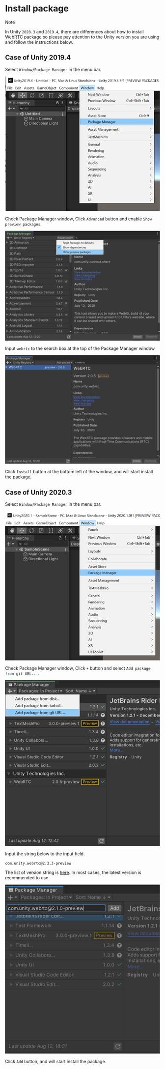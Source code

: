 # Install package

> [!NOTE]
> In Unity `2020.3` and `2019.4`, there are differences about how to install WebRTC package so please pay attention to the Unity version you are using and follow the instructions below.

## Case of Unity 2019.4

Select `Window/Package Manager` in the menu bar.

![Install Package Manager from menu bar](images/install_select_packman_menu_unity2019.png)

Check Package Manager window, Click `Advanced` button and enable `Show preview packages`.

![Select show preview packages on advanced options](images/install_select_show_preview_packages.png)

Input `webrtc` to the search box at the top of the Package Manager window.

![Search webrtc package](images/install_search_webrtc_package.png)

Click `Install` button at the bottom left of the window, and will start install the package.

## Case of Unity 2020.3

Select `Window/Package Manager` in the menu bar.

![Install Package Manager from menu bar](images/install_select_packman_menu_unity2020.png)

Check Package Manager window, Click `+` button and select `Add package from git URL...`.

![Select add package from git url](images/install_select_add_package_from_git_url.png)

Input the string below to the input field.

```
com.unity.webrtc@2.3.3-preview
```

The list of version string is [here](https://github.com/Unity-Technologies/com.unity.webrtc/tags). In most cases, the latest version is recommended to use.

![Input webrtc package git URL](images/install_input_webrtc_git_url.png)

 Click `Add` button, and will start install the package.